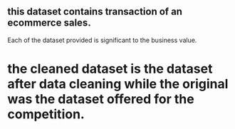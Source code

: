 ## this dataset contains transaction of an ecommerce sales.

Each of the dataset provided is significant to the business value. 


# the cleaned dataset is the dataset after data cleaning while the original was the dataset offered for the competition.
